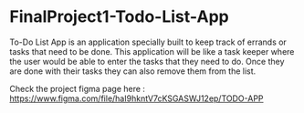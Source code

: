 # FinalProject1-Todo-List-App
To-Do List App is an application specially built to keep track of errands or tasks that need to be done. This application will be like a task keeper where the user would be able to enter the tasks that they need to do. Once they are done with their tasks they can also remove them from the list.

Check the project figma page here : https://www.figma.com/file/haI9hkntV7cKSGASWJ12ep/TODO-APP
